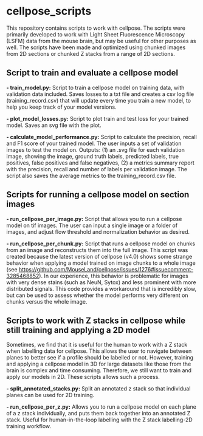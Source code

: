 # cellpose_scripts

This repository contains scripts to work with cellpose. The scripts were primarily developed to work with Light Sheet Fluorescence Microscopy (LSFM) data from the mouse brain, but may be useful for other purposes as well. The scripts have been made and optimized using chunked images from 2D sections or chunked Z stacks from a range of 2D sections.

## Script to train and evaluate a cellpose model
**- train_model.py:** Script to train a cellpose model on training data, with validation data included. Saves losses to a txt file and creates a csv log file (training_record.csv) that will update every time you train a new model, to help you keep track of your model versions. 

**- plot_model_losses.py:** Script to plot train and test loss for your trained model. Saves an svg file with the plot.

**- calculate_model_performance.py:** Script to calculate the precision, recall and F1 score of your trained model. The user inputs a set of validation images to test the model on. Outputs: (1) an .svg file for each validation image, showing the image, ground truth labels, predicted labels, true positives, false positives and false negatives, (2) a metrics summary report with the precision, recall and number of labels per validation image. The script also saves the average metrics to the training_record.csv file.

## Scripts for running a cellpose model on section images
**- run_cellpose_per_image.py:** Script that allows you to run a cellpose model on tif images. The user can input a single image or a folder of images, and adjust flow threshold and normalization behavior as desired.

**- run_cellpose_per_chunk.py:** Script that runs a cellpose model on chunks from an image and reconstructs them into the full image. This script was created because the latest version of cellpose (v4.0) shows some strange behavior when applying a model trained on image chunks to a whole image (see https://github.com/MouseLand/cellpose/issues/1276#issuecomment-3285468852). In our experience, this behavior is problematic for images with very dense stains (such as NeuN, Sytox) and less prominent with more distributed signals. This code provides a workaround that is incredibly slow, but can be used to assess whether the model performs very different on chunks versus the whole image.

## Scripts to work with Z stacks in cellpose while still training and applying a 2D model
Sometimes, we find that it is useful for the human to work with a Z stack when labelling data for cellpose. This allows the user to navigate between planes to better see if a profile should be labelled or not. However, training and applying a cellpose model in 3D for large datasets like those from the brain is complex and time consuming. Therefore, we still want to train and apply our models in 2D. These scripts allows such a process.

**- split_annotated_stacks.py:** Split an annotated z stack so that individual planes can be used for 2D training.

**- run_cellpose_per_z.py:** Allows you to run a cellpose model on each plane of a z stack individually, and puts them back together into an annotated Z stack. Useful for human-in-the-loop labelling with the Z stack labelling-2D training workflow.



